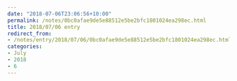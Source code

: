 ```yaml
---
date: "2018-07-06T23:06:56+10:00"
permalink: /notes/0bc0afae9de5e88512e5be2bfc1801024ea298ec.html
title: 2018/07/06 entry
redirect_from:
- /notes/entry/2018/07/06/0bc0afae9de5e88512e5be2bfc1801024ea298ec.html
categories:
- July
- 2018
- 6
---
```

